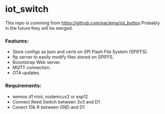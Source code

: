 # iot_switch

This repo is comming from https://github.com/paclema/iot_button
Probably in the future they will be merged.

### Features:

* Store configs as json and certs on SPI Flash File System (SPIFFS).
* ftp server to easily modify files stored on SPIFFS.
* Boootstrap Web server.
* MQTT connection.
* OTA updates.

### Requirements:

* wemos d1 mini, nodemcuv2 or esp12
* Connect Reed Switch between 3v3 and D1
* Conect 10k R between GND and D1
